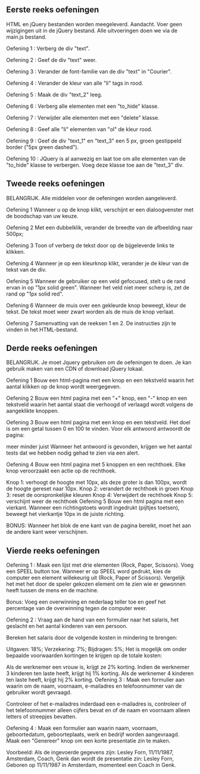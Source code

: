 ## Eerste reeks oefeningen

HTML en jQuery bestanden worden meegeleverd. Aandacht. Voer geen wijzigingen uit in de jQuery bestand. Alle uitvoeringen doen we via de main.js bestand.

Oefening 1 :
Verberg de div "text".

Oefening 2 :
Geef de div "text" weer.

Oefening 3 :
Verander de font-familie van de div "text" in "Courier".

Oefening 4 :
Verander de kleur van alle "li" tags in rood.

Oefening 5 :
Maak de div "text_2" leeg.

Oefening 6 :
Verberg alle elementen met een "to_hide" klasse.

Oefening 7 :
Verwijder alle elementen met een "delete" klasse.

Oefening 8 :
Geef alle "li" elementen van "ol" de kleur rood.

Oefening 9 :
Geef de div "text_1" en "text_3" een 5 px, groen gestippeld border ("5px green dashed").

Oefening 10 :
JQuery is al aanwezig en laat toe om alle elementen van de "to_hide" klasse te verbergen. Voeg deze klasse toe aan de "text_3" div.


## Tweede reeks oefeningen
BELANGRIJK. Alle middelen voor de oefeningen worden aangeleverd.

Oefening 1
Wanneer u op de knop klikt, verschijnt er een dialoogvenster met de boodschap van uw keuze.

Oefening 2
Met een dubbelklik, verander de breedte van de afbeelding naar 500px;

Oefening 3
Toon of verberg de tekst door op de bijgeleverde links te klikken.

Oefening 4
Wanneer je op een kleurknop klikt, verander je de kleur van de tekst van de div.

Oefening 5
Wanneer de gebruiker op een veld gefocused, stelt u de rand ervan in op "1px solid green". Wanneer het veld niet meer scherp is, zet de rand op "1px solid red".

Oefening 6
Wanneer de muis over een gekleurde knop beweegt, kleur de tekst. De tekst moet weer zwart worden als de muis de knop verlaat.

Oefening 7
Samenvatting van de reeksen 1 en 2. De instructies zijn te vinden in het HTML-bestand.

## Derde reeks oefeningen
BELANGRIJK. Je moet Jquery gebruiken om de oefeningen te doen. Je kan gebruik maken van een CDN of download jQuery lokaal.

Oefening 1
Bouw een html-pagina met een knop en een tekstveld waarin het aantal klikken op de knop wordt weergegeven.

Oefening 2
Bouw een html pagina met een "+" knop, een "-" knop en een tekstveld waarin het aantal staat die verhoogd of verlaagd wordt volgens de aangeklikte knoppen.

Oefening 3
Bouw een html pagina met een knop en een tekstveld. Het doel is om een getal tussen 0 en 100 te vinden. Voor elk antwoord antwoordt de pagina:

meer
minder
juist
Wanneer het antwoord is gevonden, krijgen we het aantal tests dat we hebben nodig gehad te zien via een alert.

Oefening 4
Bouw een html pagina met 5 knoppen en een rechthoek. Elke knop veroorzaakt een actie op de rechthoek.

Knop 1: verhoogt de hoogte met 10px, als deze groter is dan 100px, wordt de hoogte gereset naar 10px.
Knop 2: verandert de rechthoek in groen
Knop 3: reset de oorspronkelijke kleuren
Knop 4: Verwijdert de rechthoek
Knop 5: verschijnt weer de rechthoek
Oefening 5
Bouw een html pagina met een vierkant. Wanneer een richtingstoets wordt ingedrukt (pijltjes toetsen), beweegt het vierkantje 10px in de juiste richting.

BONUS: Wanneer het blok de ene kant van de pagina bereikt, moet het aan de andere kant weer verschijnen.


## Vierde reeks oefeningen
Oefening 1 :
Maak een lijst met drie elementen (Rock, Paper, Scissors). Voeg een SPEEL button toe. Wanneer er op SPEEL word gedrukt, kies de computer een element willekeurig uit (Rock, Paper of Scissors). Vergelijk het met het door de speler gekozen element om te zien wie er gewonnen heeft tussen de mens en de machine.

Bonus: Voeg een overwinning en nederlaag teller toe en geef het percentage van de overwinning tegen de computer weer.

Oefening 2 :
Vraag aan de hand van een formulier naar het salaris, het geslacht en het aantal kinderen van een persoon.

Bereken het salaris door de volgende kosten in mindering te brengen:

Uitgaven: 18%;
Verzekering: 7%;
Bijdragen: 5%;
Het is mogelijk om onder bepaalde voorwaarden kortingen te krijgen op de totale kosten:

Als de werknemer een vrouw is, krijgt ze 2% korting.
Indien de werknemer 3 kinderen ten laste heeft, krijgt hij 1% korting.
Als de werknemer 4 kinderen ten laste heeft, krijgt hij 2% korting.
Oefening 3 :
Maak een formulier aan waarin om de naam, voornaam, e-mailadres en telefoonnummer van de gebruiker wordt gevraagd.

Controleer of het e-mailadres inderdaad een e-mailadres is, controleer of het telefoonnummer alleen cijfers bevat en of de naam en voornaam alleen letters of streepjes bevatten.

Oefening 4 :
Maak een formulier aan waarin naam, voornaam, geboortedatum, geboorteplaats, werk en bedrijf worden aangevraagd. Maak een "Genereer" knop om een korte presentatie zin te maken.

Voorbeeld: Als de ingevoerde gegevens zijn: Lesley Forn, 11/11/1987, Amsterdam, Coach, Genk dan wordt de presentatie zin: Lesley Forn, Geboren op 11/11/1987 in Amsterdam, momenteel een Coach in Genk.
